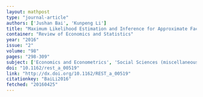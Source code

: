 ```yaml
---
layout: mathpost
type: "journal-article"
authors: ['Jushan Bai', 'Kunpeng Li']
title: "Maximum Likelihood Estimation and Inference for Approximate Factor Models of High Dimension"
container: "Review of Economics and Statistics"
year: "2016"
issue: "2"
volume: "98"
pages: "298-309"
subject: ['Economics and Econometrics', 'Social Sciences (miscellaneous)']
doi: "10.1162/rest_a_00519"
link: "http://dx.doi.org/10.1162/REST_a_00519"
citationkey: "BaiLi2016"
fetched: "20160425"
---
```


